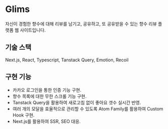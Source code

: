 # Glims
자신이 경험한 향수에 대해 리뷰를 남기고, 공유하고, 또 공유받을 수 있는 향수 리뷰 플랫폼 웹 사이트입니다.

## 기술 스택
Next.js, React, Typescript, Tanstack Query, Emotion, Recoil

## 구현 기능
- 카카오 로그인을 통한 인증 기능 구현.
- 향수 목록에 대한 무한 스크롤 기능 구현.
- Tanstack Query을 활용하여 새로고침 없이 좋아요 갯수 실시간 반영.
- 여러 개의 모달을 효율적으로 관리할 수 있도록 Atom Family를 활용하여 Custom Hook 구현.
- Next.js를 활용하여 SSR, SEO 대응.

